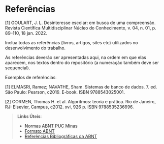 # Referências

[1] GOULART, J. L. Desinteresse escolar: em busca de uma compreensão. Revista Científica Multidisciplinar Núcleo do Conhecimento, v. 04, n. 01, p. 89–110, 18 jan. 2022. 


Inclua todas as referências (livros, artigos, sites etc) utilizados no desenvolvimento do trabalho.

As referências deverão ser apresentadas aqui, na ordem em que elas aparecem, nos textos dentro do repositório (a numeração também deve ser sequencial).

Exemplos de referências:

[1] ELMASRI, Ramez; NAVATHE, Sham. Sistemas de banco de dados. 7. ed. São Paulo: Pearson, c2019. E-book. ISBN 9788543025001. 

[2] CORMEN, Thomas H. et al. Algoritmos: teoria e prática. Rio de Janeiro, RJ: Elsevier, Campus, c2012. xvi, 926 p. ISBN 9788535236996.

> **Links Úteis**:
> - [Normas ABNT PUC Minas](http://portal.pucminas.br/biblioteca/documentos/ABNT-Formatar-indicar-citacoes-e-referencia-las.pdf)
> - [Formato ABNT](https://www.normastecnicas.com/abnt/trabalhos-academicos/referencias/)
> - [Referências Bibliográficas da ABNT](https://comunidade.rockcontent.com/referencia-bibliografica-abnt/)

